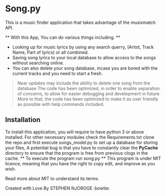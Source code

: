 # Song.py
This is a music finder application that takes advantage of the musixmatch API.

** With this App, You can do various things including. **
* Looking up for music lyrics by using any search querry, (Artist, Track Name, Part of lyrics) or all combined.
* Saving song lyrics to your local database to allow access to the songs without searching online.
* You can also delete your song database, incase you are bored with the current tracks and you need to start a fresh.

>Near updates may include the ability to delete one song from the database
>The code has been optimized, in order to enable separation of concerns, to allow for easier debugging and development in future. 
>More to that, the code has been optimized to make it as user friendly as possible with help commands included.

## Installation
To install this application, you will require to have python 3 or above installed.
For other necessary modules check the Requirements.txt
clone the repo and first execute songs_model.py to set up a database for storing your files, 
A potential bug is that you have to constantly clear the __PyCache__ directory to ensure that the program
is free from previous clogs in the cache.
** To execute the program run song.py **
This program is under MIT licence, meaning that you have the right to copy edit, and improve as you wish.

Read more about MIT to understand its terms.

Created with Love By STEPHEN NJOROGE :bowtie:

